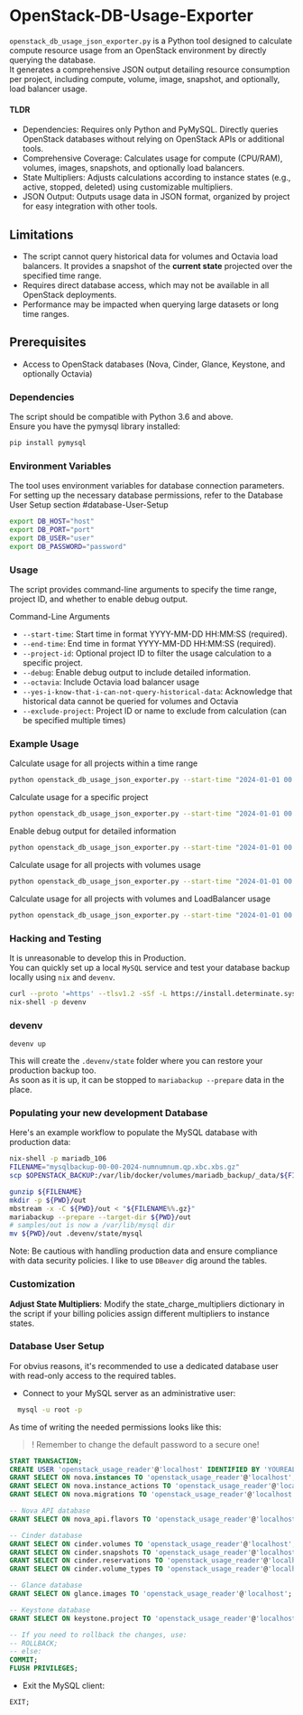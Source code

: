 # OpenStack-DB-Usage-Exporter

`openstack_db_usage_json_exporter.py` is a Python tool designed to calculate compute resource usage from an OpenStack environment by directly querying the database.  
It generates a comprehensive JSON output detailing resource consumption per project, including compute, volume, image, snapshot, and optionally, load balancer usage.

#### TLDR

- Dependencies: Requires only Python and PyMySQL. Directly queries OpenStack databases without relying on OpenStack APIs or additional tools.
- Comprehensive Coverage: Calculates usage for compute (CPU/RAM), volumes, images, snapshots, and optionally load balancers.
- State Multipliers: Adjusts calculations according to instance states (e.g., active, stopped, deleted) using customizable multipliers.  
- JSON Output: Outputs usage data in JSON format, organized by project for easy integration with other tools.


## Limitations

- The script cannot query historical data for volumes and Octavia load balancers. It provides a snapshot of the __current state__  projected over the specified time range.
- Requires direct database access, which may not be available in all OpenStack deployments.
- Performance may be impacted when querying large datasets or long time ranges. 

## Prerequisites

- Access to OpenStack databases (Nova, Cinder, Glance, Keystone, and optionally Octavia)

### Dependencies
The script should be compatible with Python 3.6 and above.  
Ensure you have the pymysql library installed:

```bash
pip install pymysql
```
### Environment Variables  
The tool uses environment variables for database connection parameters.  
For setting up the necessary database permissions, refer to the Database User Setup  section #database-User-Setup 

```bash
export DB_HOST="host"
export DB_PORT="port"
export DB_USER="user"
export DB_PASSWORD="password"
```

### Usage
The script provides command-line arguments to specify the time range, project ID, and whether to enable debug output.

Command-Line Arguments
- `--start-time`: Start time in format YYYY-MM-DD HH:MM:SS (required).
- `--end-time`: End time in format YYYY-MM-DD HH:MM:SS (required).
- `--project-id`: Optional project ID to filter the usage calculation to a specific project.
- `--debug`: Enable debug output to include detailed information.
- `--octavia`: Include Octavia load balancer usage
- `--yes-i-know-that-i-can-not-query-historical-data`: Acknowledge that historical data cannot be queried for volumes and Octavia
- `--exclude-project`: Project ID or name to exclude from calculation (can be specified multiple times)

### Example Usage

Calculate usage for all projects within a time range
```bash
python openstack_db_usage_json_exporter.py --start-time "2024-01-01 00:00:00" --end-time "2024-02-01 00:00:00"
```
Calculate usage for a specific project
```bash
python openstack_db_usage_json_exporter.py --start-time "2024-01-01 00:00:00" --end-time "2024-02-01 00:00:00" --project-id "0fd375afec134f7681032db770c9a473"
```
Enable debug output for detailed information
```bash
python openstack_db_usage_json_exporter.py --start-time "2024-01-01 00:00:00" --end-time "2024-02-01 00:00:00" --debug
```
Calculate usage for all projects with volumes usage
```bash
python openstack_db_usage_json_exporter.py --start-time "2024-01-01 00:00:00" --end-time "2024-02-01 00:00:00" --yes-i-know-that-i-can-not-query-historical-data 
``` 

Calculate usage for all projects with volumes and LoadBalancer usage
```bash
python openstack_db_usage_json_exporter.py --start-time "2024-01-01 00:00:00" --end-time "2024-02-01 00:00:00" --octavia --yes-i-know-that-i-can-not-query-historical-data 
``` 

### Hacking and Testing

It is unreasonable to develop this in Production.  
You can quickly set up a local `MySQL` service and test your database backup locally using `nix` and `devenv`.


```bash
curl --proto '=https' --tlsv1.2 -sSf -L https://install.determinate.systems/nix | sh -s -- install
nix-shell -p devenv
```


###  devenv 

`devenv up`

This will create the `.devenv/state` folder where you can restore your production backup too.  
As soon as it is up, it can be stopped to `mariabackup --prepare` data in the place. 



### Populating your new development Database

Here's an example workflow to populate the MySQL database with production data:
```bash
nix-shell -p mariadb_106
FILENAME="mysqlbackup-00-00-2024-numnumnum.qp.xbc.xbs.gz" 
scp $OPENSTACK_BACKUP:/var/lib/docker/volumes/mariadb_backup/_data/${FILENAME} .

gunzip ${FILENAME}
mkdir -p ${PWD}/out
mbstream -x -C ${PWD}/out < "${FILENAME%%.gz}"
mariabackup --prepare --target-dir ${PWD}/out
# samples/out is now a /var/lib/mysql dir
mv ${PWD}/out .devenv/state/mysql 
```
Note: Be cautious with handling production data and ensure compliance with data security policies.
I like to use `DBeaver` dig around the tables. 

### Customization

**Adjust State Multipliers**: Modify the state_charge_multipliers dictionary in the script if your billing policies assign different multipliers to instance states.


### Database User Setup
For obvius reasons, it's recommended to use a dedicated database user with read-only access to the required tables. 


- Connect to your MySQL server as an administrative user:
```bash
  mysql -u root -p
```


As time of writing the needed permissions looks like this:   
> ! Remember to change the default password to a secure one!
```sql
START TRANSACTION;
CREATE USER 'openstack_usage_reader'@'localhost' IDENTIFIED BY 'YOUREALLYHAVETOCHANGEME';
GRANT SELECT ON nova.instances TO 'openstack_usage_reader'@'localhost';
GRANT SELECT ON nova.instance_actions TO 'openstack_usage_reader'@'localhost';
GRANT SELECT ON nova.migrations TO 'openstack_usage_reader'@'localhost';

-- Nova API database
GRANT SELECT ON nova_api.flavors TO 'openstack_usage_reader'@'localhost';

-- Cinder database
GRANT SELECT ON cinder.volumes TO 'openstack_usage_reader'@'localhost';
GRANT SELECT ON cinder.snapshots TO 'openstack_usage_reader'@'localhost';
GRANT SELECT ON cinder.reservations TO 'openstack_usage_reader'@'localhost';
GRANT SELECT ON cinder.volume_types TO 'openstack_usage_reader'@'localhost';

-- Glance database
GRANT SELECT ON glance.images TO 'openstack_usage_reader'@'localhost';

-- Keystone database
GRANT SELECT ON keystone.project TO 'openstack_usage_reader'@'localhost';

-- If you need to rollback the changes, use:
-- ROLLBACK;
-- else:
COMMIT;
FLUSH PRIVILEGES;

```

- Exit the MySQL client:
```sql
EXIT;
```
